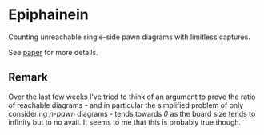 # Epiphainein

Counting unreachable single-side pawn diagrams with limitless captures.

See [paper](https://arxiv.org/pdf/2202.00428.pdf) for more details.

## Remark
Over the last few weeks I've tried to think of an argument to prove the ratio of reachable diagrams - and in particular the simplified problem of only considering <em>n-pawn</em> diagrams - tends towards <em>0</em> as the board size tends to infinity but to no avail. It seems to me that this is probably true though.

